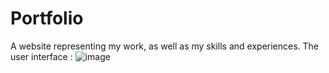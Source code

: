 # Portfolio
A website representing my work, as well as my skills and experiences.
The user interface : 
![image](https://github.com/SinghShuchita/Portfolio/assets/105635978/a8bac315-1690-4d42-a6a0-4ac7abd68b29)

